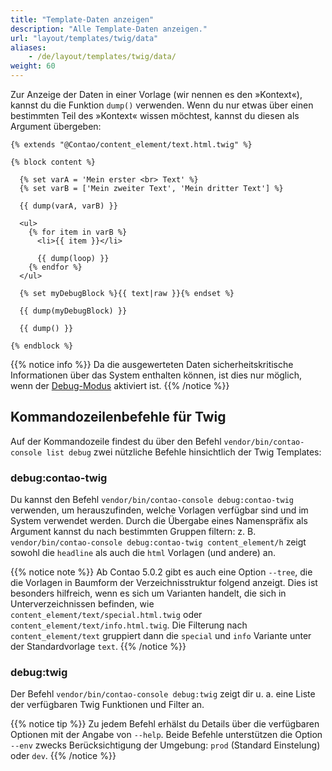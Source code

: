 ```yaml
---
title: "Template-Daten anzeigen"
description: "Alle Template-Daten anzeigen."
url: "layout/templates/twig/data"
aliases:
    - /de/layout/templates/twig/data/
weight: 60
---
```



Zur Anzeige der Daten in einer Vorlage (wir nennen es den »Kontext«), kannst du die Funktion `dump()` verwenden. 
Wenn du nur etwas über einen bestimmten Teil des »Kontext« wissen möchtest, kannst du diesen als Argument übergeben:

```twig
{% extends "@Contao/content_element/text.html.twig" %}

{% block content %}

  {% set varA = 'Mein erster <br> Text' %}
  {% set varB = ['Mein zweiter Text', 'Mein dritter Text'] %}

  {{ dump(varA, varB) }}
	
  <ul>
    {% for item in varB %}
      <li>{{ item }}</li>
			
      {{ dump(loop) }}
    {% endfor %}
  </ul>

  {% set myDebugBlock %}{{ text|raw }}{% endset %}

  {{ dump(myDebugBlock) }}

  {{ dump() }}

{% endblock %}
```

{{% notice info %}}
Da die ausgewerteten Daten sicherheitskritische Informationen über das System enthalten können, ist dies nur möglich, wenn der 
[Debug-Modus](/de/system/debug-modus/) aktiviert ist.
{{% /notice %}}


## Kommandozeilenbefehle für Twig

Auf der Kommandozeile findest du über den Befehl `vendor/bin/contao-console list debug` zwei nützliche Befehle hinsichtlich der 
Twig Templates:


### debug:contao-twig

Du kannst den Befehl `vendor/bin/contao-console debug:contao-twig` verwenden, um herauszufinden, welche Vorlagen verfügbar sind 
und im System verwendet werden. Durch die Übergabe eines Namenspräfix als Argument kannst du nach bestimmten Gruppen filtern: z. B. 
`vendor/bin/contao-console debug:contao-twig content_element/h` zeigt sowohl die `headline` als auch die `html` Vorlagen (und andere) an. 


{{% notice note %}}
Ab Contao 5.0.2 gibt es auch eine Option `--tree`, die die Vorlagen in Baumform der Verzeichnisstruktur folgend anzeigt. Dies ist 
besonders hilfreich, wenn es sich um Varianten handelt, die sich in Unterverzeichnissen befinden, wie `content_element/text/special.html.twig` 
oder `content_element/text/info.html.twig`. Die Filterung nach `content_element/text` gruppiert dann die `special` und `info` Variante unter 
der Standardvorlage `text`.
{{% /notice %}}


### debug:twig

Der Befehl `vendor/bin/contao-console debug:twig` zeigt dir u. a. eine Liste der verfügbaren Twig Funktionen und Filter an.


{{% notice tip %}}
Zu jedem Befehl erhälst du Details über die verfügbaren Optionen mit der Angabe von `--help`. Beide Befehle unterstützen die 
Option `--env` zwecks Berücksichtigung der Umgebung: `prod` (Standard Einstelung) oder `dev`.
{{% /notice %}}